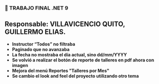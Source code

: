 ### 🐞 TRABAJO FINAL .NET 9
## Responsable: VILLAVICENCIO QUITO, GUILLERMO ELIAS.

- **Instructor “Todos” no filtraba**  
- **Paginado que no avanzaba**  
- **La fecha no mostraba el día actual, sino dd/mm/YYYY**  
- **Se volvió a realizar el botón de reporte de talleres en pdf ahora con imagen**
- **Mejora del menú Reportes "Talleres por Mes"**  
- **Se cambio el look and feel del proyecto utilizando otro tema**  
